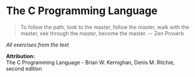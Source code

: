 The C Programming Language 
==========================

> To follow the path, look to the master,
> follow the master, walk with the master,
> see through the master, become the master. -- Zen Proverb

*All exercises from the text*

**Attribution:**  
The C Programming Language - Brian W. Kernighan, Denis M. Ritchie, second edition  
